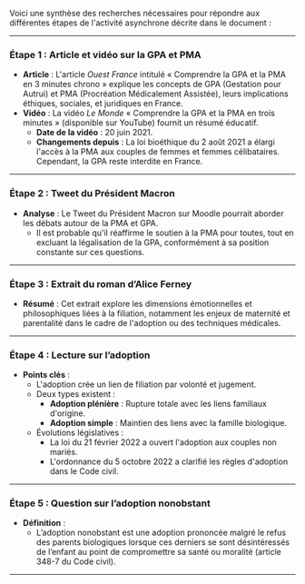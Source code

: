 Voici une synthèse des recherches nécessaires pour répondre aux différentes étapes de l'activité asynchrone décrite dans le document :

---

### **Étape 1 : Article et vidéo sur la GPA et PMA**
- **Article** : L'article *Ouest France* intitulé « Comprendre la GPA et la PMA en 3 minutes chrono » explique les concepts de GPA (Gestation pour Autrui) et PMA (Procréation Médicalement Assistée), leurs implications éthiques, sociales, et juridiques en France.
- **Vidéo** : La vidéo *Le Monde* « Comprendre la GPA et la PMA en trois minutes » (disponible sur YouTube) fournit un résumé éducatif. 
  - **Date de la vidéo** : 20 juin 2021.
  - **Changements depuis** : La loi bioéthique du 2 août 2021 a élargi l'accès à la PMA aux couples de femmes et femmes célibataires. Cependant, la GPA reste interdite en France.

---

### **Étape 2 : Tweet du Président Macron**
- **Analyse** : Le Tweet du Président Macron sur Moodle pourrait aborder les débats autour de la PMA et GPA. 
  - Il est probable qu'il réaffirme le soutien à la PMA pour toutes, tout en excluant la légalisation de la GPA, conformément à sa position constante sur ces questions.

---

### **Étape 3 : Extrait du roman d’Alice Ferney**
- **Résumé** : Cet extrait explore les dimensions émotionnelles et philosophiques liées à la filiation, notamment les enjeux de maternité et parentalité dans le cadre de l'adoption ou des techniques médicales.

---

### **Étape 4 : Lecture sur l’adoption**
- **Points clés** :
  - L'adoption crée un lien de filiation par volonté et jugement.
  - Deux types existent :
    - **Adoption plénière** : Rupture totale avec les liens familiaux d'origine.
    - **Adoption simple** : Maintien des liens avec la famille biologique.
  - Évolutions législatives :
    - La loi du 21 février 2022 a ouvert l'adoption aux couples non mariés.
    - L'ordonnance du 5 octobre 2022 a clarifié les règles d'adoption dans le Code civil.

---

### **Étape 5 : Question sur l’adoption nonobstant**
- **Définition** :
  - L’adoption nonobstant est une adoption prononcée malgré le refus des parents biologiques lorsque ces derniers se sont désintéressés de l’enfant au point de compromettre sa santé ou moralité (article 348-7 du Code civil).

---
